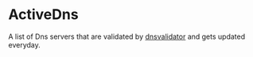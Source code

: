 # ActiveDns
A list of Dns servers that are validated by [dnsvalidator](https://github.com/vortexau/dnsvalidator) and gets updated everyday. 
